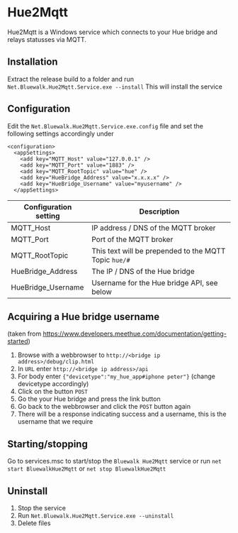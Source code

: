 # Hue2Mqtt
Hue2Mqtt is a Windows service which connects to your Hue bridge and relays statusses via MQTT.

## Installation
Extract the release build to a folder and run `Net.Bluewalk.Hue2Mqtt.Service.exe --install`
This will install the service

## Configuration
Edit the `Net.Bluewalk.Hue2Mqtt.Service.exe.config` file and set the following settings accordingly under 
```
<configuration>
  <appSettings>
    <add key="MQTT_Host" value="127.0.0.1" />
    <add key="MQTT_Port" value="1883" />
    <add key="MQTT_RootTopic" value="hue" />
    <add key="HueBridge_Address" value="x.x.x.x" />
    <add key="HueBridge_Username" value="myusername" />
  </appSettings>
  ```

| Configuration setting | Description |
|-|-|
| MQTT_Host | IP address / DNS of the MQTT broker |
| MQTT_Port | Port of the MQTT broker |
| MQTT_RootTopic | This text will be prepended to the MQTT Topic `hue/#` |
| HueBridge_Address | The IP / DNS of the Hue bridge |
| HueBridge_Username | Username for the Hue bridge API, see below |

## Acquiring a Hue bridge username
(taken from https://www.developers.meethue.com/documentation/getting-started)

1. Browse with a webbrowser to `http://<bridge ip address>/debug/clip.html`
2. In `URL` enter `http://<bridge ip address>/api`
3. For body enter `{"devicetype":"my_hue_app#iphone peter"}` (change devicetype accordingly)
4. Click on the button `POST`
5. Go the your Hue bridge and press the link button
6. Go back to the webbrowser and click the `POST` button again
7. There will be a response indicating success and a username, this is the username that we require

## Starting/stopping
Go to services.msc to start/stop the `Bluewalk Hue2Mqtt` service or run `net start BluewalkHue2Mqtt` or `net stop BluewalkHue2Mqtt`

## Uninstall
1. Stop the service
2. Run `Net.Bluewalk.Hue2Mqtt.Service.exe --uninstall`
3. Delete files
